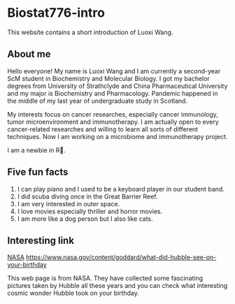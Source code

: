 # Biostat776-intro
This website contains a short introduction of Luoxi Wang.
## About me

Hello everyone! My name is Luoxi Wang and I am currently a second-year ScM student in Biochemistry and Molecular Biology. I got my bachelor degrees from University of Strathclyde and China Pharmaceutical University and my major is Biochemistry and Pharmacology. Pandemic happened in the middle of my last year of undergraduate study in Scotland.

My interests focus on cancer researches, especially cancer immunology, tumor microenvironment and immunotherapy. I am actually open to every cancer-related researches and willing to learn all sorts of different techniques. Now I am working on a microbiome and immunotherapy project.

I am a newbie in R🙂️.

## Five fun facts
1. I can play piano and I used to be a keyboard player in our student band.
2. I did scuba diving once in the Great Barrier Reef.
3. I am very interested in outer space.
4. I love movies especially thriller and horror movies.
5. I am more like a dog person but I also like cats.

## Interesting link
[NASA](https://www.nasa.gov/content/goddard/what-did-hubble-see-on-your-birthday) https://www.nasa.gov/content/goddard/what-did-hubble-see-on-your-birthday

This web page is from NASA. They have collected some fascinating pictures taken by Hubble all these years and you can check what interesting cosmic wonder Hubble took on your birthday.
